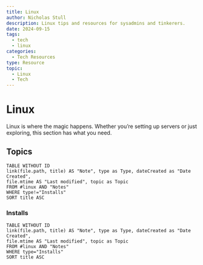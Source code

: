 ```yaml
---
title: Linux
author: Nicholas Stull
description: Linux tips and resources for sysadmins and tinkerers.
date: 2024-09-15
tags:
  - tech
  - linux
categories:
  - Tech Resources
type: Resource
topic:
  - Linux
  - Tech
---
```


# Linux

Linux is where the magic happens. Whether you’re setting up servers or just exploring, this section has what you need.

## Topics


```dataview  
TABLE WITHOUT ID  
link(file.path, title) AS "Note", type as Type, dateCreated as "Date Created", 
file.mtime AS "Last modified", topic as Topic
FROM #linux AND "Notes"
WHERE type!="Installs"
SORT title ASC
```

### Installs
```dataview  
TABLE WITHOUT ID  
link(file.path, title) AS "Note", type as Type, dateCreated as "Date Created", 
file.mtime AS "Last modified", topic as Topic
FROM #linux AND "Notes"
WHERE type="Installs"
SORT title ASC
```
